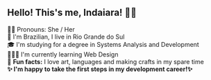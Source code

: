 ## Hello! This's me, Indaiara! 👋🏽

<!--
**Indaiara-Ribeiro/Indaiara-Ribeiro** is a ✨ _special_ ✨ repository because its `README.md` (this file) appears on your GitHub profile.

Here are some ideas to get you started:

- 🔭 I’m currently working on ...
- 🌱 I’m currently learning ...
- 👯 I’m looking to collaborate on ...
- 🤔 I’m looking for help with ...
- 💬 Ask me about ...
- 📫 How to reach me: ...
- 😄 Pronouns: ...
- ⚡ Fun fact: ...
-->

   

  👩🏾 Pronouns: She / Her    
  📍 I'm Brazilian, I live in Rio Grande do Sul    
  🎓 I'm studying for a degree in Systems Analysis and Development    
  👩🏾‍💻 I'm currently learning Web Design     
  🎨 **Fun facts:** I love art, languages and making crafts in my spare time   
           **✨ I'm happy to take the first steps in my development career!✨** 

   
